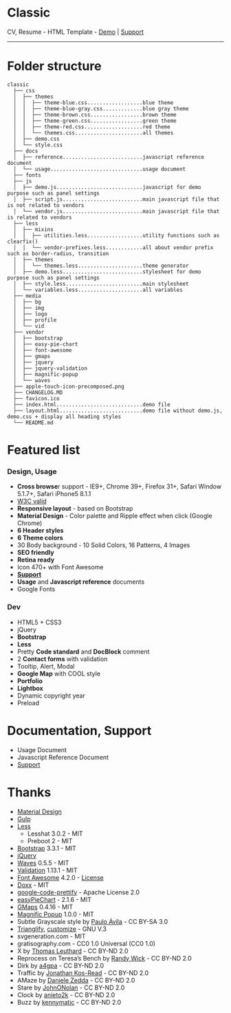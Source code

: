 Classic
========

CV, Resume - HTML Template - [Demo](http://themes.jouinq.com/classic) | [Support](http://support.jouinq.com)

--------------------------------

# Folder structure

    classic
      ├── css
      │  ├── themes
      │  │  ├── theme-blue.css..................blue theme
      │  │  ├── theme-blue-gray.css.............blue gray theme
      │  │  ├── theme-brown.css.................brown theme
      │  │  ├── theme-green.css.................green theme
      │  │  ├── theme-red.css...................red theme
      │  │  └── themes.css......................all themes
      │  ├── demo.css
      │  └── style.css
      ├── docs
      │  ├── reference..........................javascript reference document
      │  └── usage..............................usage document
      ├── fonts
      ├── js
      │  ├── demo.js............................javascript for demo purpose such as panel settings
      │  ├── script.js..........................main javascript file that is not related to vendors
      │  └── vendor.js..........................main javascript file that is related to vendors
      ├── less
      │  ├── mixins
      │  │  ├── utilities.less..................utility functions such as clearfix()
      │  │  └── vendor-prefixes.less............all about vendor prefix such as border-radius, transition
      │  ├── themes
      │  │  └── themes.less.....................theme generator
      │  ├── demo.less..........................stylesheet for demo purpose such as panel settings
      │  ├── style.less.........................main stylesheet
      │  └── variables.less.....................all variables
      ├── media
      │  ├── bg
      │  ├── img
      │  ├── logo
      │  ├── profile
      │  └── vid
      ├── vendor
      │  ├── bootstrap
      │  ├── easy-pie-chart
      │  ├── font-awesome
      │  ├── gmaps
      │  ├── jquery
      │  ├── jquery-validation
      │  ├── magnific-popup
      │  └── waves
      ├── apple-touch-icon-precomposed.png
      ├── CHANGELOG.MD
      ├── favicon.ico
      ├── index.html............................demo file
      ├── layout.html...........................demo file without demo.js, demo.css + display all heading styles
      └── README.md

# Featured list

### Design, Usage

- **Cross browse**r support - IE9+, Chrome 39+, Firefox 31+, Safari Window 5.1.7+, Safari iPhone5 8.1.1
- [W3C valid](validator.w3.org)
- **Responsive layout** - based on Bootstrap
- **Material Design** - Color palette and Ripple effect when click (Google Chrome)
- **6 Header styles**
- **6 Theme colors**
- 30 Body background - 10 Solid Colors, 16 Patterns, 4 Images
- **SEO friendly**
- **Retina ready**
- Icon 470+ with Font Awesome
- **[Support](http://support.jouinq.com/)**
- **Usage** and **Javascript reference** documents
- Google Fonts

### Dev

- HTML5 + CSS3
- jQuery
- **Bootstrap**
- **Less**
- Pretty **Code standard** and **DocBlock** comment
- 2 **Contact forms** with validation
- Tooltip, Alert, Modal
- **Google Map** with COOL style
- **Portfolio**
- **Lightbox**
- Dynamic copyright year
- Preload


# Documentation, Support

- Usage Document
- Javascript Reference Document
- [Support](http://support.jouinq.com)

# Thanks

- [Material Design](http://www.google.com/design/spec/material-design/introduction.html)
- [Gulp](http://gulpjs.com/)
- [Less](http://lesscss.org/)
	- Lesshat 3.0.2 - MIT 
	- Preboot 2 - MIT
- [Bootstrap](https://github.com/twbs/bootstrap/) 3.3.1 - MIT
- [jQuery](http://jquery.com/)
- [Waves](https://github.com/fians/Waves) 0.5.5 - MIT
- [Validation](http://jqueryvalidation.org/) 1.13.1 - MIT
- [Font Awesome](https://github.com/FortAwesome/Font-Awesome) 4.2.0 - [License](http://fortawesome.github.io/Font-Awesome/license/)
- [Doxx](https://github.com/FGRibreau/doxx) - MIT
- [google-code-prettify](https://code.google.com/p/google-code-prettify/) - Apache License 2.0
- [easyPieChart](http://rendro.github.io/easy-pie-chart/) - 2.1.6 - MIT
- [GMaps](https://hpneo.github.io/gmaps/) 0.4.16 - MIT 
- [Magnific Popup](http://dimsemenov.com/plugins/magnific-popup/) 1.0.0 - MIT
- Subtle Grayscale style by [Paulo Ávila](https://github.com/demoive/) - CC BY-SA 3.0
- [Trianglify](http://qrohlf.com/trianglify/),  [customize](http://msurguy.github.io/triangles/) - GNU V.3
- svgeneration.com - MIT
- gratisography.com - CC0 1.0 Universal (CC0 1.0)
- X by [Thomas Leuthard](https://www.flickr.com/photos/thomasleuthard) - CC BY-ND 2.0
- Reprocess on Teresa’s Bench by [Randy Wick](https://www.flickr.com/photos/cantchangerandy) - CC BY-ND 2.0
- Dirk by [a4gpa](https://www.flickr.com/photos/a4gpa) - CC BY-ND 2.0
- Traffic by [Jonathan Kos-Read](https://www.flickr.com/photos/jonathankosread) - CC BY-ND 2.0
- AMaze by [Daniele Zedda](https://www.flickr.com/photos/astragony) - CC BY-ND 2.0
- Stare by [JohnONolan](https://www.flickr.com/photos/johnonolan) - CC BY-ND 2.0
- Clock by [anieto2k](https://www.flickr.com/photos/anieto2k) - CC BY-ND 2.0
- Buzz by [kennymatic](https://www.flickr.com/photos/kwl) - CC BY-ND 2.0
